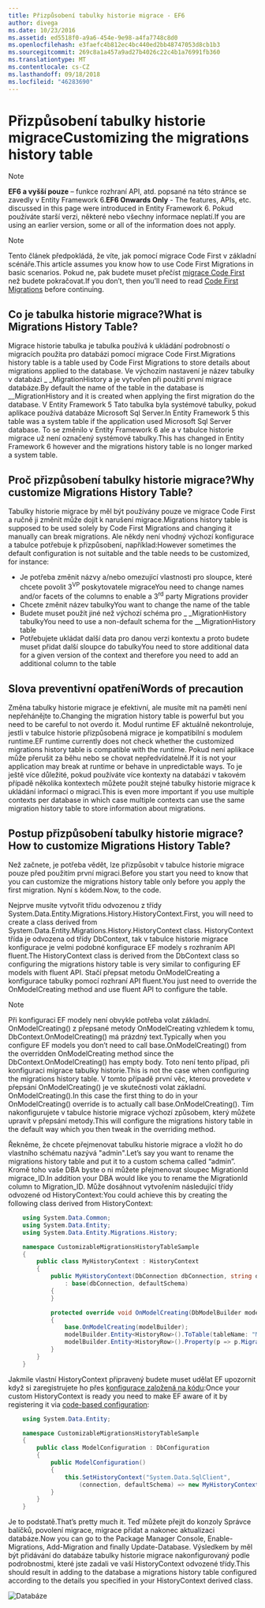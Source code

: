 ```yaml
---
title: Přizpůsobení tabulky historie migrace - EF6
author: divega
ms.date: 10/23/2016
ms.assetid: ed5518f0-a9a6-454e-9e98-a4fa7748c8d0
ms.openlocfilehash: e3faefc4b812ec4bc440ed2bb48747053d8cb1b3
ms.sourcegitcommit: 269c8a1a457a9ad27b4026c22c4b1a76991fb360
ms.translationtype: MT
ms.contentlocale: cs-CZ
ms.lasthandoff: 09/18/2018
ms.locfileid: "46283690"
---
```

# <a name="customizing-the-migrations-history-table"></a><span data-ttu-id="20132-102">Přizpůsobení tabulky historie migrace</span><span class="sxs-lookup"><span data-stu-id="20132-102">Customizing the migrations history table</span></span>
> [!NOTE]
> <span data-ttu-id="20132-103">**EF6 a vyšší pouze** – funkce rozhraní API, atd. popsané na této stránce se zavedly v Entity Framework 6.</span><span class="sxs-lookup"><span data-stu-id="20132-103">**EF6 Onwards Only** - The features, APIs, etc. discussed in this page were introduced in Entity Framework 6.</span></span> <span data-ttu-id="20132-104">Pokud používáte starší verzi, některé nebo všechny informace neplatí.</span><span class="sxs-lookup"><span data-stu-id="20132-104">If you are using an earlier version, some or all of the information does not apply.</span></span>

> [!NOTE]
> <span data-ttu-id="20132-105">Tento článek předpokládá, že víte, jak pomocí migrace Code First v základní scénáře.</span><span class="sxs-lookup"><span data-stu-id="20132-105">This article assumes you know how to use Code First Migrations in basic scenarios.</span></span> <span data-ttu-id="20132-106">Pokud ne, pak budete muset přečíst [migrace Code First](~/ef6/modeling/code-first/migrations/index.md) než budete pokračovat.</span><span class="sxs-lookup"><span data-stu-id="20132-106">If you don’t, then you’ll need to read [Code First Migrations](~/ef6/modeling/code-first/migrations/index.md) before continuing.</span></span>

## <a name="what-is-migrations-history-table"></a><span data-ttu-id="20132-107">Co je tabulka historie migrace?</span><span class="sxs-lookup"><span data-stu-id="20132-107">What is Migrations History Table?</span></span>

<span data-ttu-id="20132-108">Migrace historie tabulka je tabulka používá k ukládání podrobností o migracích použita pro databázi pomocí migrace Code First.</span><span class="sxs-lookup"><span data-stu-id="20132-108">Migrations history table is a table used by Code First Migrations to store details about migrations applied to the database.</span></span> <span data-ttu-id="20132-109">Ve výchozím nastavení je název tabulky v databázi \_ \_MigrationHistory a je vytvořen při použití první migrace databáze.</span><span class="sxs-lookup"><span data-stu-id="20132-109">By default the name of the table in the database is \_\_MigrationHistory and it is created when applying the first migration do the database.</span></span> <span data-ttu-id="20132-110">V Entity Framework 5 Tato tabulka byla systémové tabulky, pokud aplikace používá databáze Microsoft Sql Server.</span><span class="sxs-lookup"><span data-stu-id="20132-110">In Entity Framework 5 this table was a system table if the application used Microsoft Sql Server database.</span></span> <span data-ttu-id="20132-111">To se změnilo v Entity Framework 6 ale a v tabulce historie migrace už není označený systémové tabulky.</span><span class="sxs-lookup"><span data-stu-id="20132-111">This has changed in Entity Framework 6 however and the migrations history table is no longer marked a system table.</span></span>

## <a name="why-customize-migrations-history-table"></a><span data-ttu-id="20132-112">Proč přizpůsobení tabulky historie migrace?</span><span class="sxs-lookup"><span data-stu-id="20132-112">Why customize Migrations History Table?</span></span>

<span data-ttu-id="20132-113">Tabulky historie migrace by měl být používány pouze ve migrace Code First a ručně ji změnit může dojít k narušení migrace.</span><span class="sxs-lookup"><span data-stu-id="20132-113">Migrations history table is supposed to be used solely by Code First Migrations and changing it manually can break migrations.</span></span> <span data-ttu-id="20132-114">Ale někdy není vhodný výchozí konfigurace a tabulce potřebuje k přizpůsobení, například:</span><span class="sxs-lookup"><span data-stu-id="20132-114">However sometimes the default configuration is not suitable and the table needs to be customized, for instance:</span></span>

-   <span data-ttu-id="20132-115">Je potřeba změnit názvy a/nebo omezující vlastnosti pro sloupce, které chcete povolit 3<sup>VP</sup> poskytovatele migrace</span><span class="sxs-lookup"><span data-stu-id="20132-115">You need to change names and/or facets of the columns to enable a 3<sup>rd</sup> party Migrations provider</span></span>
-   <span data-ttu-id="20132-116">Chcete změnit název tabulky</span><span class="sxs-lookup"><span data-stu-id="20132-116">You want to change the name of the table</span></span>
-   <span data-ttu-id="20132-117">Budete muset použít jiné než výchozí schéma pro \_ \_MigrationHistory tabulky</span><span class="sxs-lookup"><span data-stu-id="20132-117">You need to use a non-default schema for the \_\_MigrationHistory table</span></span>
-   <span data-ttu-id="20132-118">Potřebujete ukládat další data pro danou verzi kontextu a proto budete muset přidat další sloupce do tabulky</span><span class="sxs-lookup"><span data-stu-id="20132-118">You need to store additional data for a given version of the context and therefore you need to add an additional column to the table</span></span>

## <a name="words-of-precaution"></a><span data-ttu-id="20132-119">Slova preventivní opatření</span><span class="sxs-lookup"><span data-stu-id="20132-119">Words of precaution</span></span>

<span data-ttu-id="20132-120">Změna tabulky historie migrace je efektivní, ale musíte mít na paměti není nepřehánějte to.</span><span class="sxs-lookup"><span data-stu-id="20132-120">Changing the migration history table is powerful but you need to be careful to not overdo it.</span></span> <span data-ttu-id="20132-121">Modul runtime EF aktuálně nekontroluje, jestli v tabulce historie přizpůsobená migrace je kompatibilní s modulem runtime.</span><span class="sxs-lookup"><span data-stu-id="20132-121">EF runtime currently does not check whether the customized migrations history table is compatible with the runtime.</span></span> <span data-ttu-id="20132-122">Pokud není aplikace může přerušit za běhu nebo se chovat nepředvídatelně.</span><span class="sxs-lookup"><span data-stu-id="20132-122">If it is not your application may break at runtime or behave in unpredictable ways.</span></span> <span data-ttu-id="20132-123">To je ještě více důležité, pokud používáte více kontexty na databázi v takovém případě několika kontextech můžete použít stejné tabulky historie migrace k ukládání informací o migraci.</span><span class="sxs-lookup"><span data-stu-id="20132-123">This is even more important if you use multiple contexts per database in which case multiple contexts can use the same migration history table to store information about migrations.</span></span>

## <a name="how-to-customize-migrations-history-table"></a><span data-ttu-id="20132-124">Postup přizpůsobení tabulky historie migrace?</span><span class="sxs-lookup"><span data-stu-id="20132-124">How to customize Migrations History Table?</span></span>

<span data-ttu-id="20132-125">Než začnete, je potřeba vědět, lze přizpůsobit v tabulce historie migrace pouze před použitím první migraci.</span><span class="sxs-lookup"><span data-stu-id="20132-125">Before you start you need to know that you can customize the migrations history table only before you apply the first migration.</span></span> <span data-ttu-id="20132-126">Nyní s kódem.</span><span class="sxs-lookup"><span data-stu-id="20132-126">Now, to the code.</span></span>

<span data-ttu-id="20132-127">Nejprve musíte vytvořit třídu odvozenou z třídy System.Data.Entity.Migrations.History.HistoryContext.</span><span class="sxs-lookup"><span data-stu-id="20132-127">First, you will need to create a class derived from System.Data.Entity.Migrations.History.HistoryContext class.</span></span> <span data-ttu-id="20132-128">HistoryContext třída je odvozena od třídy DbContext, tak v tabulce historie migrace konfigurace je velmi podobné konfigurace EF modely s rozhraním API fluent.</span><span class="sxs-lookup"><span data-stu-id="20132-128">The HistoryContext class is derived from the DbContext class so configuring the migrations history table is very similar to configuring EF models with fluent API.</span></span> <span data-ttu-id="20132-129">Stačí přepsat metodu OnModelCreating a konfigurace tabulky pomocí rozhraní API fluent.</span><span class="sxs-lookup"><span data-stu-id="20132-129">You just need to override the OnModelCreating method and use fluent API to configure the table.</span></span>

>[!NOTE]
> <span data-ttu-id="20132-130">Při konfiguraci EF modely není obvykle potřeba volat základní. OnModelCreating() z přepsané metody OnModelCreating vzhledem k tomu, DbContext.OnModelCreating() má prázdný text.</span><span class="sxs-lookup"><span data-stu-id="20132-130">Typically when you configure EF models you don’t need to call base.OnModelCreating() from the overridden OnModelCreating method since the DbContext.OnModelCreating() has empty body.</span></span> <span data-ttu-id="20132-131">Toto není tento případ, při konfiguraci migrace tabulky historie.</span><span class="sxs-lookup"><span data-stu-id="20132-131">This is not the case when configuring the migrations history table.</span></span> <span data-ttu-id="20132-132">V tomto případě první věc, kterou provedete v přepsání OnModelCreating() je ve skutečnosti volat základní. OnModelCreating().</span><span class="sxs-lookup"><span data-stu-id="20132-132">In this case the first thing to do in your OnModelCreating() override is to actually call base.OnModelCreating().</span></span> <span data-ttu-id="20132-133">Tím nakonfigurujete v tabulce historie migrace výchozí způsobem, který můžete upravit v přepsání metody.</span><span class="sxs-lookup"><span data-stu-id="20132-133">This will configure the migrations history table in the default way which you then tweak in the overriding method.</span></span>

<span data-ttu-id="20132-134">Řekněme, že chcete přejmenovat tabulku historie migrace a vložit ho do vlastního schématu nazývá "admin".</span><span class="sxs-lookup"><span data-stu-id="20132-134">Let’s say you want to rename the migrations history table and put it to a custom schema called “admin”.</span></span> <span data-ttu-id="20132-135">Kromě toho vaše DBA byste o ni můžete přejmenovat sloupec MigrationId migrace\_ID.</span><span class="sxs-lookup"><span data-stu-id="20132-135">In addition your DBA would like you to rename the MigrationId column to Migration\_ID.</span></span>  <span data-ttu-id="20132-136">Může dosáhnout vytvořením následující třídy odvozené od HistoryContext:</span><span class="sxs-lookup"><span data-stu-id="20132-136">You could achieve this by creating the following class derived from HistoryContext:</span></span>

``` csharp
    using System.Data.Common;
    using System.Data.Entity;
    using System.Data.Entity.Migrations.History;

    namespace CustomizableMigrationsHistoryTableSample
    {
        public class MyHistoryContext : HistoryContext
        {
            public MyHistoryContext(DbConnection dbConnection, string defaultSchema)
                : base(dbConnection, defaultSchema)
            {
            }

            protected override void OnModelCreating(DbModelBuilder modelBuilder)
            {
                base.OnModelCreating(modelBuilder);
                modelBuilder.Entity<HistoryRow>().ToTable(tableName: "MigrationHistory", schemaName: "admin");
                modelBuilder.Entity<HistoryRow>().Property(p => p.MigrationId).HasColumnName("Migration_ID");
            }
        }
    }
```

<span data-ttu-id="20132-137">Jakmile vlastní HistoryContext připravený budete muset udělat EF upozornit když si zaregistrujete ho přes [konfigurace založená na kódu](https://msdn.com/data/jj680699):</span><span class="sxs-lookup"><span data-stu-id="20132-137">Once your custom HistoryContext is ready you need to make EF aware of it by registering it via [code-based configuration](https://msdn.com/data/jj680699):</span></span>

``` csharp
    using System.Data.Entity;

    namespace CustomizableMigrationsHistoryTableSample
    {
        public class ModelConfiguration : DbConfiguration
        {
            public ModelConfiguration()
            {
                this.SetHistoryContext("System.Data.SqlClient",
                    (connection, defaultSchema) => new MyHistoryContext(connection, defaultSchema));
            }
        }
    }
```

<span data-ttu-id="20132-138">Je to podstatě.</span><span class="sxs-lookup"><span data-stu-id="20132-138">That’s pretty much it.</span></span> <span data-ttu-id="20132-139">Teď můžete přejít do konzoly Správce balíčků, povolení migrace, migrace přidat a nakonec aktualizaci databáze.</span><span class="sxs-lookup"><span data-stu-id="20132-139">Now you can go to the Package Manager Console, Enable-Migrations, Add-Migration and finally Update-Database.</span></span> <span data-ttu-id="20132-140">Výsledkem by měl být přidávání do databáze tabulky historie migrace nakonfigurovaný podle podrobnostmi, které jste zadali ve vaší HistoryContext odvozené třídy.</span><span class="sxs-lookup"><span data-stu-id="20132-140">This should result in adding to the database a migrations history table configured according to the details you specified in your HistoryContext derived class.</span></span>

![Databáze](~/ef6/media/database.png)
